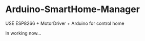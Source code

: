 # Arduino-SmartHome-Manager
USE ESP8266 + MotorDriver + Arduino for control home


In working now...
